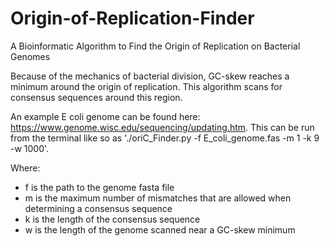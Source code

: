 # Origin-of-Replication-Finder
A Bioinformatic Algorithm to Find the Origin of Replication on Bacterial Genomes

Because of the mechanics of bacterial division, GC-skew reaches a minimum around the origin of replication. This algorithm scans for consensus sequences around this region.

An example E coli genome can be found here: https://www.genome.wisc.edu/sequencing/updating.htm. This can be run from the terminal like so as './oriC_Finder.py -f E_coli_genome.fas -m 1 -k 9 -w 1000'.

Where:
* f is the path to the genome fasta file
* m is the maximum number of mismatches that are allowed when determining a consensus sequence
* k is the length of the consensus sequence
* w is the length of the genome scanned near a GC-skew minimum

